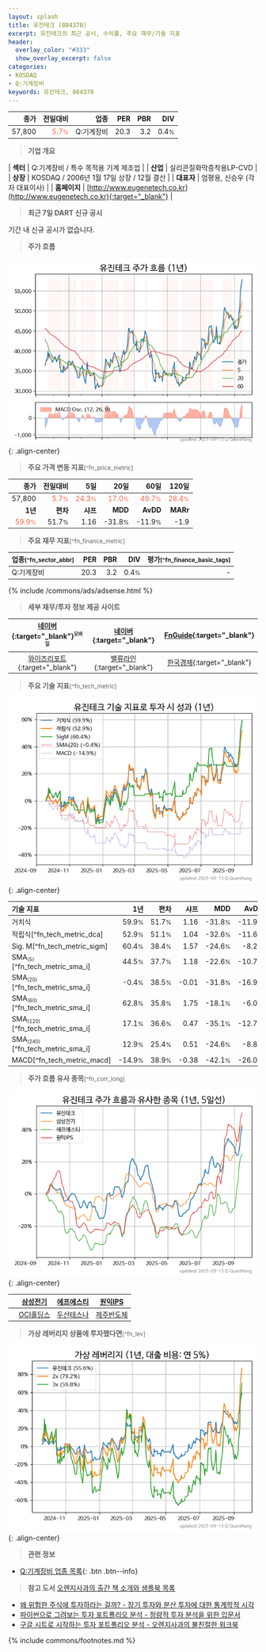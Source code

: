 ```yaml
---
layout: splash
title: 유진테크 (084370)
excerpt: 유진테크의 최근 공시, 수익률, 주요 재무/기술 지표
header:
  overlay_color: "#333"
  show_overlay_excerpt: false
categories:
- KOSDAQ
- Q:기계장비
keywords: 유진테크, 084370
---
```


| **종가** | **전일대비** | **업종** | **PER** | **PBR** | **DIV** |
| -------: | -----------: | -------: | ------: | ------: | ------: |
| 57,800 | <span style="color: tomato">5.7<small>%</small></span> | Q:기계장비 | 20.3 | 3.2 | 0.4<small>%</small> |

<!-- more -->


> **기업 개요**<a id="company"></a>

| <span style="white-space:nowrap;">**섹터**</span> | Q:기계장비 / 특수 목적용 기계 제조업 |
| <span style="white-space:nowrap;">**산업**</span> | 실리콘질화막증착용LP-CVD |
| <span style="white-space:nowrap;">**상장**</span> | KOSDAQ / 2006년 1월 17일 상장 / 12월 결산 |
| <span style="white-space:nowrap;">**대표자**</span> | 엄평용, 신승우 (각자 대표이사) |
| <span style="white-space:nowrap;">**홈페이지**</span> | [http://www.eugenetech.co.kr](http://www.eugenetech.co.kr){:target="_blank"} |


> **최근 7일 DART 신규 공시**<a id="dart"></a>

기간 내 신규 공시가 없습니다.


> **주가 흐름**<a id="price"></a>

![084370](/stock/images/084370.png){: .align-center}


> **주요 가격 변동 지표**<small>[^fn_price_metric]</small>

| **종가** | **전일대비** | **5일** | **20일** | **60일** | **120일** |
| -------: | -----------: | ------: | -------: | -------: | --------: |
| 57,800 | <span style="color: tomato">5.7<small>%</small></span> | <span style="color: tomato">24.3<small>%</small></span> | <span style="color: tomato">17.0<small>%</small></span> | <span style="color: tomato">49.7<small>%</small></span> | <span style="color: tomato">28.4<small>%</small></span> |
| **1년** | **편차** | **샤프** | **MDD** | **AvDD** | **MARr** |
| <span style="color: tomato">59.9<small>%</small></span> | 51.7<small>%</small> | 1.16 | -31.8<small>%</small> | -11.9<small>%</small> | -1.9 |


> **주요 재무 지표**<small>[^fn_finance_metric]</small>

| **업종**<small>[^fn_sector_abbr]</small> | **PER** | **PBR** | **DIV** | **평가**<small>[^fn_finance_basic_tags]</small> |
| :--------------------------------------- | ------: | ------: | ------: | ----------------------------------------------: |
| Q:기계장비 | 20.3 | 3.2 | 0.4<small>%</small> | - |



{% include /commons/ads/adsense.html %}

> **세부 재무/투자 정보 제공 사이트**

| [네이버](https://m.stock.naver.com/domestic/stock/084370/finance/summary){:target="_blank"}<sup><small>모바일</small></sup> | [네이버](https://finance.naver.com/item/coinfo.naver?code=084370){:target="_blank"} | [FnGuide](https://comp.fnguide.com/SVO2/ASP/SVD_Invest.asp?gicode=A084370&MenuYn=Y){:target="_blank"} |
| :---: | :---: | :---: |
| [와이즈리포트](https://comp.wisereport.co.kr/company/c1040001.aspx?cmp_cd=084370){:target="_blank"} | [밸류라인](https://www.valueline.co.kr/finance/summary/084370){:target="_blank"} | [한국경제](https://markets.hankyung.com/stock/084370/financial-summary){:target="_blank"} |


> **주요 기술 지표**<small>[^fn_tech_metric]</small>


![084370](/stock/images/084370_tech.png){: .align-center}

| **기술 지표** | **1년** | **편차** | **샤프** | **MDD** | **AvDD** |
| :------------ | ------: | -----------: | -------: | ------: | -------: |
| 거치식 | 59.9<small>%</small> | 51.7<small>%</small> | 1.16 | -31.8<small>%</small> | -11.9<small>%</small> |
| 적립식[^fn_tech_metric_dca] | 52.9<small>%</small> | 51.1<small>%</small> | 1.04 | -32.6<small>%</small> | -11.6<small>%</small> |
| Sig. M[^fn_tech_metric_sigm] | 60.4<small>%</small> | 38.4<small>%</small> | 1.57 | -24.6<small>%</small> | -8.2<small>%</small> |
| SMA<small><sub>(5)</sub></small>[^fn_tech_metric_sma_i] | 44.5<small>%</small> | 37.7<small>%</small> | 1.18 | -22.6<small>%</small> | -10.7<small>%</small> |
| SMA<small><sub>(20)</sub></small>[^fn_tech_metric_sma_i] | -0.4<small>%</small> | 38.5<small>%</small> | -0.01 | -31.8<small>%</small> | -16.9<small>%</small> |
| SMA<small><sub>(60)</sub></small>[^fn_tech_metric_sma_i] | 62.8<small>%</small> | 35.8<small>%</small> | 1.75 | -18.1<small>%</small> | -6.0<small>%</small> |
| SMA<small><sub>(120)</sub></small>[^fn_tech_metric_sma_i] | 17.1<small>%</small> | 36.6<small>%</small> | 0.47 | -35.1<small>%</small> | -12.7<small>%</small> |
| SMA<small><sub>(240)</sub></small>[^fn_tech_metric_sma_i] | 12.9<small>%</small> | 25.4<small>%</small> | 0.51 | -24.6<small>%</small> | -8.8<small>%</small> |
| MACD[^fn_tech_metric_macd] | -14.9<small>%</small> | 38.9<small>%</small> | -0.38 | -42.1<small>%</small> | -26.0<small>%</small> |


> **주가 흐름 유사 종목**<a id="corr"></a><small>[^fn_corr_long]</small>

![084370](/stock/images/084370_corr.png){: .align-center}

|       | [삼성전기](/009150/) | [에프에스티](/036810/) | [원익IPS](/240810/) |
| :---: | :------------------------------------: | :------------------------------------: | :------------------------------------: |
|       | [OCI홀딩스](/010060/) | [두산테스나](/131970/) | [제주반도체](/080220/) |


> **가상 레버리지 상품에 투자했다면**<a id="2x"></a><small>[^fn_lev]</small>

![084370](/stock/images/084370_2x.png){: .align-center}


> **관련 정보**

- [Q:기계장비 업종 목록](/stats/sector/kosdaq_업종_기계장비_종목/){: .btn .btn--info}

> **참고 도서** [오렌지사과의 출간 책 소개와 샘플북 목록](https://kongdori.tistory.com/691)

- [왜 위험한 주식에 투자하라는 걸까? - 장기 투자와 분산 투자에 대한 통계학적 시각](https://kongdori.tistory.com/421)
- [파이썬으로 그려보는 투자 포트폴리오 분석  - 정량적 투자 분석을 위한 입문서](https://kongdori.tistory.com/643)
- [구글 시트로 시작하는 투자 포트폴리오 분석 - 오렌지사과의 불친절한 워크북](https://kongdori.tistory.com/449)


{% include commons/footnotes.md %}
